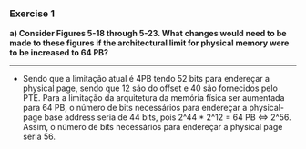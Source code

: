 ### Exercise 1

**a) Consider Figures 5-18 through 5-23. What changes would need to be made to these figures if the architectural limit for physical memory were to be increased to 64 PB?**

----
<!-- Write your answer here, along with the reasoning behind it. -->
- Sendo que a limitação atual é 4PB tendo 52 bits para endereçar a physical page, sendo que 12 são do offset e 40 são fornecidos pelo PTE. Para a limitação da arquitetura da memória física ser aumentada para 64 PB, o número de bits necessários para endereçar a physical-page base address seria de 44 bits, pois 2^44 * 2^12 = 64 PB <=> 2^56. Assim, o número de bits necessários para endereçar a physical page seria 56.
